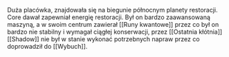 Duża placówka, znajdowała się na biegunie północnym planety restoracji. Core dawał zapewniał energię restoracji. Był on bardzo zaawansowaną maszyną, a w swoim centrum zawierał 
[[Runy kwantowe]]  przez co był on bardzo nie stabilny i wymagał ciągłej konserwacji, przez [[Ostatnia kłótnia]]  [[Shadow]] nie był w stanie wykonać potrzebnych napraw przez co doprowadził do [[Wybuch]].
